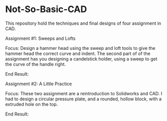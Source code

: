 # Not-So-Basic-CAD

This repository hold the techniques and final designs of four assignment in CAD.

Assignment #1: Sweeps and Lofts

Focus: Design a hammer head using the sweep and loft tools to give the hammer head the correct curve and indent. The second part of 
of the assignment has you designing a candelstick holder, using a sweep to get the curve of the handle right.

End Result: 




Assignment #2: A Little Practice

Focus: These two assignment are a reintroduction to Solidworks and CAD. I had to design a circular pressure plate, and a rounded, hollow block, with a extruded hole on the top.

End Result:
